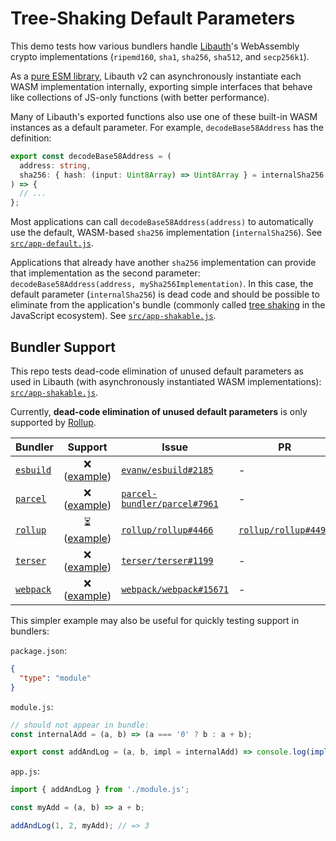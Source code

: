 # Tree-Shaking Default Parameters

This demo tests how various bundlers handle [Libauth](https://github.com/bitauth/libauth/)'s WebAssembly crypto implementations (`ripemd160`, `sha1`, `sha256`, `sha512`, and `secp256k1`).

As a [pure ESM library](https://gist.github.com/sindresorhus/a39789f98801d908bbc7ff3ecc99d99c), Libauth v2 can asynchronously instantiate each WASM implementation internally, exporting simple interfaces that behave like collections of JS-only functions (with better performance).

Many of Libauth's exported functions also use one of these built-in WASM instances as a default parameter. For example, `decodeBase58Address` has the definition:

```ts
export const decodeBase58Address = (
  address: string,
  sha256: { hash: (input: Uint8Array) => Uint8Array } = internalSha256
) => {
  // ...
};
```

Most applications can call `decodeBase58Address(address)` to automatically use the default, WASM-based `sha256` implementation (`internalSha256`). See [`src/app-default.js`](./src/app-default.js).

Applications that already have another `sha256` implementation can provide that implementation as the second parameter: `decodeBase58Address(address, mySha256Implementation)`. In this case, the default parameter (`internalSha256`) is dead code and should be possible to eliminate from the application's bundle (commonly called [tree shaking](https://developer.mozilla.org/en-US/docs/Glossary/Tree_shaking) in the JavaScript ecosystem). See [`src/app-shakable.js`](./src/app-shakable.js).

## Bundler Support

This repo tests dead-code elimination of unused default parameters as used in Libauth (with asynchronously instantiated WASM implementations): [`src/app-shakable.js`](./src/app-shakable.js).

Currently, **dead-code elimination of unused default parameters** is only supported by [Rollup](https://rollupjs.org/).

| Bundler                                 |                      Support                       | Issue                                                                                | PR                                                                 |
| --------------------------------------- | :------------------------------------------------: | ------------------------------------------------------------------------------------ | ------------------------------------------------------------------ |
| [`esbuild`](https://esbuild.github.io/) | ❌ ([example](./bundlers/esbuild/app-shakable.js)) | [`evanw/esbuild#2185`](https://github.com/evanw/esbuild/issues/2185)                 | -                                                                  |
| [`parcel`](https://parceljs.org/)       | ❌ ([example](./bundlers/parcel/app-shakable.js))  | [`parcel-bundler/parcel#7961`](https://github.com/parcel-bundler/parcel/issues/7961) | -                                                                  |
| [`rollup`](https://rollupjs.org/)       | ⏳ ([example](./bundlers/rollup/app-shakable.js))  | [`rollup/rollup#4466`](https://github.com/rollup/rollup/issues/4466)                 | [`rollup/rollup#4498`](https://github.com/rollup/rollup/pull/4498) |
| [`terser`](https://terser.org/)         | ❌ ([example](./bundlers/terser/app-shakable.js))  | [`terser/terser#1199`](https://github.com/terser/terser/issues/1199)                 | -                                                                  |
| [`webpack`](https://webpack.js.org/)    |    ❌ ([example](./bundlers/webpack/main.mjs))     | [`webpack/webpack#15671`](https://github.com/webpack/webpack/issues/15671)           | -                                                                  |

This simpler example may also be useful for quickly testing support in bundlers:

`package.json`:

```json
{
  "type": "module"
}
```

`module.js`:

```js
// should not appear in bundle:
const internalAdd = (a, b) => (a === '0' ? b : a + b);

export const addAndLog = (a, b, impl = internalAdd) => console.log(impl(a, b));
```

`app.js`:

```js
import { addAndLog } from './module.js';

const myAdd = (a, b) => a + b;

addAndLog(1, 2, myAdd); // => 3
```

